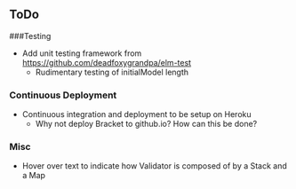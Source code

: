 ## ToDo

###Testing
- Add unit testing framework from https://github.com/deadfoxygrandpa/elm-test
	- Rudimentary testing of initialModel length 

### Continuous Deployment
- Continuous integration and deployment to be setup on Heroku
	- Why not deploy Bracket to github.io? How can this be done? 

### Misc
- Hover over text to indicate how Validator is composed of by a Stack and a Map
